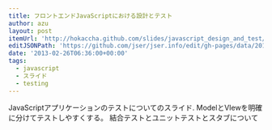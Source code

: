 ```yaml
---
title: フロントエンドJavaScriptにおける設計とテスト
author: azu
layout: post
itemUrl: 'http://hokaccha.github.com/slides/javascript_design_and_test/#page1'
editJSONPath: 'https://github.com/jser/jser.info/edit/gh-pages/data/2013/02/index.json'
date: '2013-02-26T06:36:00+00:00'
tags:
  - javascript
  - スライド
  - testing
---
```

JavaScriptアプリケーションのテストについてのスライド.
ModelとVIewを明確に分けてテストしやすくする。
結合テストとユニットテストとスタブについて
